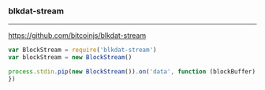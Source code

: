 ### blkdat-stream
---
https://github.com/bitcoinjs/blkdat-stream

```js
var BlockStream = require('blkdat-stream')
var blockStream = new BlockStream()

process.stdin.pip(new BlockStream()).on('data', function (blockBuffer) {
})

```

```
```

```
```



